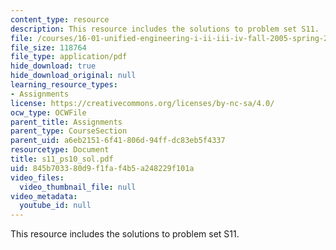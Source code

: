 ```yaml
---
content_type: resource
description: This resource includes the solutions to problem set S11.
file: /courses/16-01-unified-engineering-i-ii-iii-iv-fall-2005-spring-2006/845b703380d9f1faf4b5a248229f101a_s11_ps10_sol.pdf
file_size: 118764
file_type: application/pdf
hide_download: true
hide_download_original: null
learning_resource_types:
- Assignments
license: https://creativecommons.org/licenses/by-nc-sa/4.0/
ocw_type: OCWFile
parent_title: Assignments
parent_type: CourseSection
parent_uid: a6eb2151-6f41-806d-94ff-dc83eb5f4337
resourcetype: Document
title: s11_ps10_sol.pdf
uid: 845b7033-80d9-f1fa-f4b5-a248229f101a
video_files:
  video_thumbnail_file: null
video_metadata:
  youtube_id: null
---
```

This resource includes the solutions to problem set S11.